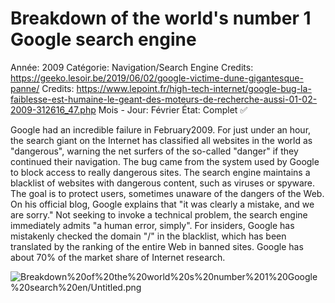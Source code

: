 # Breakdown of the world's number 1 Google search engine

Année: 2009
Catégorie: Navigation/Search Engine
Credits: https://geeko.lesoir.be/2019/06/02/google-victime-dune-gigantesque-panne/
Credits: https://www.lepoint.fr/high-tech-internet/google-bug-la-faiblesse-est-humaine-le-geant-des-moteurs-de-recherche-aussi-01-02-2009-312616_47.php
Mois - Jour: Février
État: Complet ✅

Google had an incredible failure in February2009. For just under an hour, the search giant on the Internet has classified all websites in the world as "dangerous", warning the net surfers of the so-called "danger" if they continued their navigation. The bug came from the system used by Google to block access to really dangerous sites. The search engine maintains a blacklist of websites with dangerous content, such as viruses or spyware. The goal is to protect users, sometimes unaware of the dangers of the Web. On his official blog, Google explains that "it was clearly a mistake, and we are sorry." Not seeking to invoke a technical problem, the search engine immediately admits "a human error, simply". For insiders, Google has mistakenly checked the domain "/" in the blacklist, which has been translated by the ranking of the entire Web in banned sites. Google has about 70% of the market share of Internet research.

![Breakdown%20of%20the%20world%20s%20number%201%20Google%20search%20en/Untitled.png](Breakdown%20of%20the%20world%20s%20number%201%20Google%20search%20en/Untitled.png)